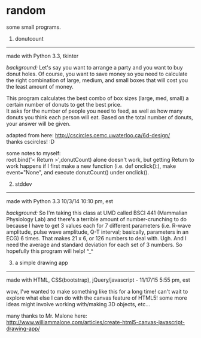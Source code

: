 random
==========

some small programs. 

1. donutcount  
-------------  
made with Python 3.3, tkinter

*background:*
Let's say you want to arrange a party and you want to buy donut holes. Of course, you want to save money so you need to calculate the right combination of large, medium, and small boxes that will cost you the least amount of money. 

This program calculates the best combo of box sizes (large, med, small) a certain number of donuts to get the best price.  
It asks for the number of people you need to feed, as well as how many donuts you think each person will eat. Based on the total number of donuts, your answer will be given.  

adapted from here: http://cscircles.cemc.uwaterloo.ca/6d-design/  
thanks cscircles! :D

some notes to myself:  
root.bind('< Return >',donutCount) alone doesn't work, but getting Return to work happens if I first make a new function (i.e. def onclick():), make event="None", and execute donutCount() under onclick(). 
 
2. stddev
---------
made with Python 3.3   10/3/14 10:10 pm, est

*background:* So I'm taking this class at UMD called BSCI 441 (Mammalian Physiology Lab) and there's a terrible amount of number-crunching to do because I have to get 3 values each for 7 different parameters (i.e. R-wave amplitude, pulse wave amplitude, Q-T interval; basically, parameters in an ECG) 6 times. That makes 21 x 6, or 126 numbers to deal with. Ugh. And I need the average and standard deviation for each set of 3 numbers. So hopefully this program will help! ^_^ 

3. a simple drawing app
-----------------------
made with HTML, CSS(bootstrap), jQuery/javascript - 11/17/15  5:55 pm, est

wow, I've wanted to make something like this for a long time! can't wait to explore what else I can do with the canvas feature of HTML5! some more ideas might involve working with/making 3D objects, etc...

many thanks to Mr. Malone here:  http://www.williammalone.com/articles/create-html5-canvas-javascript-drawing-app/
